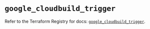 # `google_cloudbuild_trigger`

Refer to the Terraform Registry for docs: [`google_cloudbuild_trigger`](https://registry.terraform.io/providers/hashicorp/google/6.48.0/docs/resources/cloudbuild_trigger).
